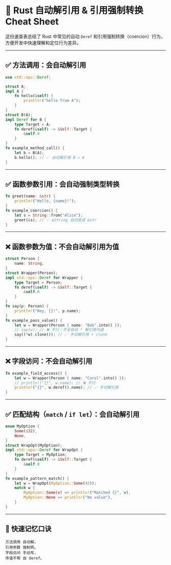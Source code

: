 # 🦀 Rust 自动解引用 & 引用强制转换 Cheat Sheet

这份速查表总结了 Rust 中常见的自动 `Deref` 和引用强制转换（coercion）行为，方便开发中快速理解和定位行为差异。

---

## ✅ 方法调用：会自动解引用

```rust
use std::ops::Deref;

struct A;
impl A {
    fn hello(&self) {
        println!("hello from A");
    }
}
struct B(A);
impl Deref for B {
    type Target = A;
    fn deref(&self) -> &Self::Target {
        &self.0
    }
}
fn example_method_call() {
    let b = B(A);
    b.hello(); // ✅ 自动解引用 B → A
}
```

---

## ✅ 函数参数引用：会自动强制类型转换

```rust
fn greet(name: &str) {
    println!("Hello, {name}!");
}
fn example_coercion() {
    let s = String::from("Alice");
    greet(&s); // ✅ &String 自动变成 &str
}
```

---

## ❌ 函数参数为值：不会自动解引用为值

```rust
struct Person {
    name: String,
}
struct Wrapper(Person);
impl std::ops::Deref for Wrapper {
    type Target = Person;
    fn deref(&self) -> &Self::Target {
        &self.0
    }
}
fn say(p: Person) {
    println!("Hey, {}!", p.name);
}
fn example_pass_value() {
    let w = Wrapper(Person { name: "Bob".into() });
    // say(w); // ❌ 不行：不会自动 * 解引用为值
    say((*w).clone()); // ✅ 手动解引用 + clone
}
```

---

## ❌ 字段访问：不会自动解引用

```rust
fn example_field_access() {
    let w = Wrapper(Person { name: "Carol".into() });
    // println!("{}", w.name); // ❌ 不行
    println!("{}", w.deref().name); // ✅ 手动解引用
}
```

---

## ✅ 匹配结构（`match` / `if let`）：会自动解引用

```rust
enum MyOption {
    Some(i32),
    None,
}
struct WrapOpt(MyOption);
impl std::ops::Deref for WrapOpt {
    type Target = MyOption;
    fn deref(&self) -> &Self::Target {
        &self.0
    }
}
fn example_pattern_match() {
    let w = WrapOpt(MyOption::Some(42));
    match w {
        MyOption::Some(v) => println!("Matched {}", v),
        MyOption::None => println!("No value"),
    }
}
```

---

## 📌 快速记忆口诀

```
方法调用 自动解，
引用参数 强制转。
字段访问 手动写，
传值不帮 自 deref。
```
